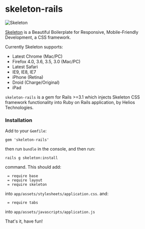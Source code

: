 # skeleton-rails

![Skeleton](http://i.minus.com/iH51VXxPPD1jJ.png)

[Skeleton](http://http://getskeleton.com) is a Beautiful Boilerplate for Responsive, Mobile-Friendly Development, a CSS framework.

Currently Skeleton supports:

* Latest Chrome (Mac/PC)
* Firefox 4.0, 3.6, 3.5, 3.0 (Mac/PC)
* Latest Safari
* IE9, IE8, IE7
* iPhone (Retina)
* Droid (Charge/Original)
* iPad

`skeleton-rails` is a gem for Rails >=3.1 which injects Skeleton CSS framework functionality into Ruby on Rails application, by Helios Technologies.

### Installation

Add to your `Gemfile`:

    gem 'skeleton-rails'

then run `bundle` in the console, and then run:

    rails g skeleton:install

command. This should add:

     = require base
     = require layout
     = require skeleton

into `app/assets/stylesheets/application.css`. and:

     = require tabs

into `app/assets/javascripts/application.js`

That's it, have fun!